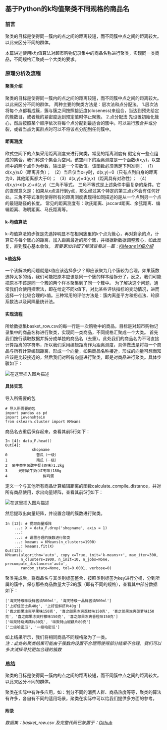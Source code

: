 ## 基于Python的k均值聚类不同规格的商品名

### 前言
聚类的目标是使得同一簇内的点之间的距离较短，而不同簇中点之间的距离较大。以此来区分不同的群体。  

本篇讲述使用k均值算法对超市购物记录集中的商品名称进行聚类，实现同一类商品，不同规格汇聚成一个大类的要求。  

### 原理分析及流程
#### 聚类介绍
聚类的目标是使得同一簇内的点之间的距离较短，而不同簇中点之间的距离较大。以此来区分不同的群体。
两种主要的聚类方法是：层次法和点分配法。
1.层次法
将每个点都看成簇，簇与簇之间按照接近度(closeness)来组合，当达到预先给定的簇数目，或者簇的紧密度达到预定值时停止聚簇。
2.点分配法
先设置初始化簇心，然后按照某个顺序依次将每个点分配到最适合的簇中。可以进行簇合并或分裂，或者当点为离群点时可以不将该点分配到任何簇中。

#### 距离测度
欧式空间下的点集采用距离测度来进行聚类，常见的距离测度有
假定有一些点组成的集合，我们称这个集合为空间。该空间下的距离测度是一个函数d(x,y)，以空间中的两个点作为参数，输出是一个实数值。该函数必须满足下列准则：
（1）d(x,y)≥0（距离非负）；
（2）当且仅当x=y时，d(x,y)=0（只有点到自身的距离为0，其他距离都大于0）；
（3）d(x,y)=d(y,x)（距离具有对称性）；
（4）d(x,y)≤d(x,z)+d(z,y)（三角不等式。
三角不等式是上述条件中最复杂的条件。它的直观意义是：如果从x点进行到y点，那么经过某个特定的第三点z不会有任何好处。三角不等式准则使得所有的距离测度表现得如同描述的是从一个点到另一个点的最短路径的长度。
常见的距离测度有：欧氏距离、jaccard距离、余弦距离、编辑距离、海明距离、马氏距离等。

#### k-均值算法
k-均值算法的步骤是先选择明显不在相同簇里的k个点为簇心，再对剩余的点，计算它与每个簇心的距离，加入距离最近的那个簇，并根据新数据调整簇心，如此反复，直到簇心基本收敛。
*若要更加详细了解请查看这一篇：[KMeans详细介绍](https://blog.csdn.net/weixin_46302487/article/details/105757020)*

#### k值选择
一个该解决的问题就是k值应该选择多少？即应该聚为几个簇较为合理。如果簇数选择太多的话，我们可能把原本应该是同一个簇的样本给拆分了，反之，我们可能把原本不该是同一个簇的两个样本聚集到了同一个簇中。
为了解决这个问题，通常我们会使用探索法，即在给定不同k值下，对比某些评估指标的变动情况，进而选择一个比较合理的k值。三种常用的评估方法是：簇内离差平方和拐点法、轮廓系数法以及间隔量统计法。

#### 实现流程
所给数据集basket_row.csv的每一行是一次购物中的商品，目标是对超市购物记录集中的商品名称进行聚类，实现同一类商品，不同规格汇聚成一个大类。
首先我们按行读取数据并拆分成单独的商品名（去重）。此处我们的商品名为不可直接计算距离的字符串，所以我们采用编辑距离作为距离测度，具体做法是将每一个商品与所有计算编辑距离，形成一个向量，如果商品名称接近，形成的向量可想而知应该是比较接近的，然后我们对所有向量进行聚类，即是对商品进行聚类。具体步骤如下：

![在这里插入图片描述](https://img-blog.csdnimg.cn/20200601104510861.png?x-oss-process=image/watermark,type_ZmFuZ3poZW5naGVpdGk,shadow_10,text_aHR0cHM6Ly9ibG9nLmNzZG4ubmV0L3dlaXhpbl80NjMwMjQ4Nw==,size_16,color_FFFFFF,t_70#pic_center)

#### 具体实现
导入所需要的包
```
# 导入所需要的包
import pandas as pd
import Levenshtein
from sklearn.cluster import KMeans
```
商品名去重后保存起来，查看其前5行如下：
```
In [4]: data_F.head()
Out[4]:
            shopname
0             苦瓜（一级）
1             南瓜（一级）
2  蒙牛益生菌酸牛奶(原味)1.2kg
3     光明酸牛奶(红枣味)180g
4                鲜鸡蛋
```
定义一个与其他所有商品计算编辑距离的函数calculate_compile_distance，并对所有商品使用，求出向量矩阵，查看其前5行如下：

![在这里插入图片描述](https://img-blog.csdnimg.cn/20200601104521536.png?x-oss-process=image/watermark,type_ZmFuZ3poZW5naGVpdGk,shadow_10,text_aHR0cHM6Ly9ibG9nLmNzZG4ubmV0L3dlaXhpbl80NjMwMjQ4Nw==,size_16,color_FFFFFF,t_70#pic_center)

然后提取出向量矩阵，并设置合理的簇数进行聚类。
```
In [12]: # 提取向量矩阵
    ...: X = data_F.drop('shopname', axis = 1)
    ...:
    ...: # 设置合理的簇数进行聚类
    ...: kmeans = KMeans(n_clusters=1900)
    ...: kmeans.fit(X)
Out[12]:
KMeans(algorithm='auto', copy_x=True, init='k-means++', max_iter=300,
       n_clusters=1900, n_init=10, n_jobs=None, precompute_distances='auto',
       random_state=None, tol=0.0001, verbose=0)
```
聚类完成后，将商品名与其类别标签整合，按照类别标签为key进行分桶，分到所属的簇中，保存那些商品数量大于2的簇（即有不同的规格），查看其中部分数据如下：
```
['海天特级味极鲜酱油500ml', '海天特级一品鲜酱油500ml']
['上好佳芝士条40g', '上好佳鲜虾片40g']
['喜之郎果冻爽苹果味150克', '喜之郎果冻爽荔枝味150克', '喜之郎果冻爽菠萝味150克', '喜之郎果冻爽柠檬味150克', '喜之郎果冻爽香橙味150克']
['味聚特烧烤藕片80克', '味聚特山椒藕片80克']
['二级哈密瓜', '一级哈密瓜']
```
如上结果所示，我们将相同商品不同规格聚为了一类。  
*注：此处的聚类结果可能由于簇数的设置不合理而使得部分结果不合理，我们可以多次试探寻找更加合理的簇数*

### 总结
聚类的目标是使得同一簇内的点之间的距离较短，而不同簇中点之间的距离较大。以此来区分不同的群体。   

聚类在实际中有许多应用，如：划分不同的消费人群、商品热度等等，聚类的算法有许多，各自有不同的适用场景，聚类在实际中可以给我们提供多方面的参考。

#### 附录
*数据集：basket_row.csv 及完整代码已放置于：[Github](https://github.com/Yangyi001/-Python-KMeans-.git)*